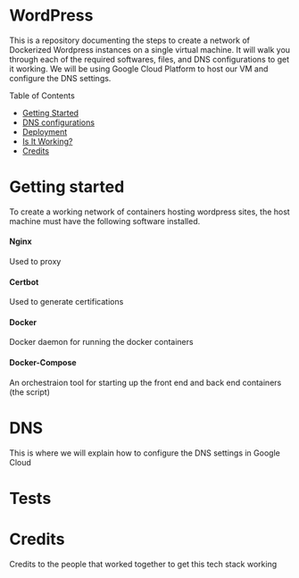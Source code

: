 # WordPress
This is a repository documenting the steps to create a network of Dockerized Wordpress instances on a single virtual machine.
It will walk you through each of the required softwares, files, and DNS configurations to get it working.
We will be using Google Cloud Platform to host our VM and configure the DNS settings. 

Table of Contents
* [Getting Started](#Getting-Started)
* [DNS configurations](#DNS)
* [Deployment](#Deployment)
* [Is It Working?](#Tests)
* [Credits](#Credits)

# Getting started
To create a working network of containers hosting wordpress sites, the host machine must have the following software installed.

#### Nginx
Used to proxy

#### Certbot
Used to generate certifications

#### Docker
Docker daemon for running the docker containers

#### Docker-Compose
An orchestraion tool for starting up the front end and back end containers (the script)

# DNS
This is where we will explain how to configure the DNS settings in Google Cloud



# Tests



# Credits
Credits to the people that worked together to get this tech stack working
